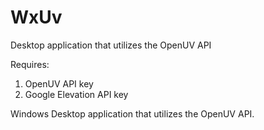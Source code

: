 # WxUv
Desktop application that utilizes the OpenUV API

Requires:
1. OpenUV API key
2. Google Elevation API key

Windows Desktop application that utilizes the OpenUV API.
